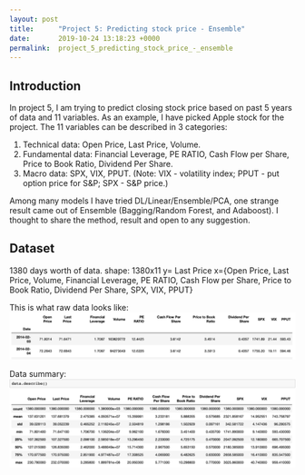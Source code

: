 ```yaml
---
layout: post
title:      "Project 5: Predicting stock price - Ensemble"
date:       2019-10-24 13:18:23 +0000
permalink:  project_5_predicting_stock_price_-_ensemble
---
```


## Introduction
In project 5, I am trying to predict closing stock price based on past 5 years of data and 11 variables. As an example, I have picked Apple stock for the project. The 11 variables can be described in 3 categories: 
1) Technical data: Open Price, Last Price, Volume.
2) Fundamental data: Financial Leverage, PE RATIO, Cash Flow per Share, Price to Book Ratio, Dividend Per Share. 
3) Macro data: SPX, VIX, PPUT. (Note: VIX - volatility index; PPUT - put option price for S&P; SPX - S&P price.)

Among many models I have tried DL/Linear/Ensemble/PCA, one strange result came out of Ensemble (Bagging/Random Forest, and Adaboost). I thought to share the method, result and open to any suggestion.

## Dataset
1380 days worth of data.  shape: 1380x11
y= Last Price
x={Open Price, Last Price, Volume, Financial Leverage, PE RATIO, Cash Flow per Share, Price to Book Ratio, Dividend Per Share, SPX, VIX, PPUT}

This is what raw data looks like:
![](https://raw.githubusercontent.com/alexxlu/Project5/master/Images/data%20head().png)

Data summary:
![](https://raw.githubusercontent.com/alexxlu/Project5/master/Images/data%20describe().png)








